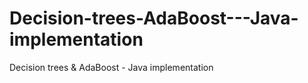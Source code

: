 # Decision-trees-AdaBoost---Java-implementation
Decision trees &amp; AdaBoost - Java implementation
